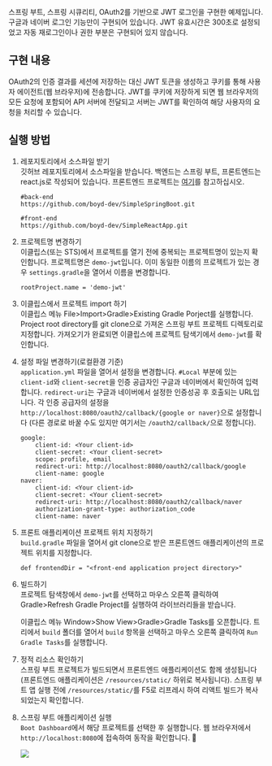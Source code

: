 스프링 부트, 스프링 시큐리티, OAuth2를 기반으로 JWT 로그인을 구현한 예제입니다. 구글과 네이버 로그인 기능만이 구현되어 있습니다. 
JWT 유효시간은 300초로 설정되었고 자동 재로그인이나 권한 부분은 구현되어 있지 않습니다.

## 구현 내용

OAuth2의 인증 결과를 세션에 저장하는 대신 JWT 토큰을 생성하고 쿠키를 통해 사용자 에이전트(웹 브라우저)에 전송합니다. 
JWT를 쿠키에 저장하게 되면 웹 브라우저의 모든 요청에 포함되어 API 서버에 전달되고 서버는 JWT를 확인하여 해당 사용자의 요청을 처리할 수 있습니다.


## 실행 방법
 
1. 레포지토리에서 소스파일 받기  
  깃허브 레포지토리에서 소스파일을 받습니다. 백엔드는 스프링 부트, 프론트엔드는 react.js로 작성되어 있습니다. 프론트엔드 프로젝트는 [여기](https://github.com/boyd-dev/SimpleReactApp.git)를 참고하십시오.
   
   ```
   #back-end
   https://github.com/boyd-dev/SimpleSpringBoot.git
   
   #front-end
   https://github.com/boyd-dev/SimpleReactApp.git
   ```  

2. 프로젝트명 변경하기  
   이클립스(또는 STS)에서 프로젝트를 열기 전에 중복되는 프로젝트명이 있는지 확인합니다. 프로젝트명은 `demo-jwt`입니다.
   이미 동일한 이름의 프로젝트가 있는 경우 `settings.gradle`을 열어서 이름을 변경합니다.
   
   ```
   rootProject.name = 'demo-jwt'
   ```     
   
3. 이클립스에서 프로젝트 import 하기  
   이클립스 메뉴 File>Import>Gradle>Existing Gradle Porject를 실행합니다. Project root directory를 git clone으로 가져온 스프링 부트 프로젝트 디렉토리로 지정합니다.
   가져오기가 완료되면 이클립스에 프로젝트 탐색기에서 `demo-jwt`를 확인합니다. 
      

4. 설정 파일 변경하기(로컬환경 기준)  
   `application.yml` 파일을 열어서 설정을 변경합니다. `#Local` 부분에 있는 `client-id`와 `client-secret`을 인증 공급자인 구글과 네이버에서 확인하여 입력합니다.
    `redirect-uri`는 구글과 네이버에서 설정한 인증성공 후 호출되는 URL입니다. 각 인증 공급자의 설정을 `http://localhost:8080/oauth2/callback/{google or naver}`으로 설정합니다
    (다른 경로로 바꿀 수도 있지만 여기서는 `/oauth2/callback/`으로 정합니다).
    
    ```
    google:
        client-id: <Your client-id>
        client-secret: <Your client-secret>
        scope: profile, email
        redirect-uri: http://localhost:8080/oauth2/callback/google
        client-name: google                           
    naver:
        client-id: <Your client-id>
        client-secret: <Your client-secret>
        redirect-uri: http://localhost:8080/oauth2/callback/naver
        authorization-grant-type: authorization_code
        client-name: naver
    ``` 
    
5. 프론트 애플리케이션 프로젝트 위치 지정하기  
   `build.gradle` 파일을 열어서 git clone으로 받은 프론트엔드 애플리케이션의 프로젝트 위치를 지정합니다.
   
   ```
   def frontendDir = "<front-end application project directory>"
   
   ```  

6. 빌드하기  
   프로젝트 탐색창에서 `demo-jwt`를 선택하고 마우스 오른쪽 클릭하여 Gradle>Refresh Gradle Project를 실행하여 라이브러리들을 받습니다. 
   
     
   이클립스 메뉴 Window>Show View>Gradle>Gradle Tasks를 오픈합니다. 트리에서 `build` 폴더를 열어서 `build` 항목을 선택하고 마우스 오른쪽 클릭하여 `Run Gradle Tasks`를 실행합니다.
    

7. 정적 리소스 확인하기  
   스프링 부트 프로젝트가 빌드되면서 프론트엔드 애플리케이션도 함께 생성됩니다(프론트엔드 애플리케이션은 `/resources/static/` 하위로 복사됩니다). 스프링 부트 앱 실행 전에 `/resources/static/`를 F5로 리프레시 하여 
   리액트 빌드가 복사되었는지 확인합니다. 

8. 스프링 부트 애플리케이션 실행  
   `Boot Dashboard`에서 해당 프로젝트를 선택한 후 실행합니다. 웹 브라우저에서 `http://localhost:8080`에 접속하여 동작을 확인합니다. 🚀  
   
   <img src="https://github.com/boyd-dev/SimpleSpringBoot/blob/main/demo-jwt.PNG"/>   